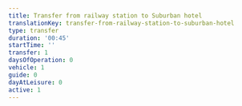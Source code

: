 ```yaml
---
title: Transfer from railway station to Suburban hotel
translationKey: transfer-from-railway-station-to-suburban-hotel
type: transfer
duration: '00:45'
startTime: ''
transfer: 1
daysOfOperation: 0
vehicle: 1
guide: 0
dayAtLeisure: 0
active: 1
---
```


